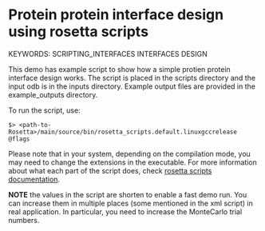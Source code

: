 Protein protein interface design using rosetta scripts
======================================================

KEYWORDS: SCRIPTING_INTERFACES INTERFACES DESIGN

This demo has example script to show how a simple protien protein interface design works. The script is placed in the scripts directory and the input odb is in the inputs directory. Example output files are provided in the example_outputs directory.

To run the script, use:
```
$> <path-to-Rosetta>/main/source/bin/rosetta_scripts.default.linuxgccrelease @flags
```

Please note that in your system, depending on the compilation mode, you may need to change the extensions in the executable.
For more information about what each part of the script does, check [rosetta scripts documentation](https://www.rosettacommons.org/docs/latest/scripting_documentation/RosettaScripts/RosettaScripts).

**NOTE** the values in the script are shorten to enable a fast demo run. You can increase them in multiple places (some mentioned in the xml script) in real application. In particular, you need to increase the MonteCarlo trial numbers.
